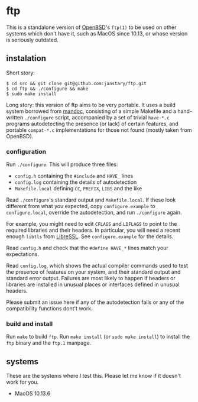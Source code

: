 # ftp

This is a standalone version of [OpenBSD](http://www.openbsd.org)'s `ftp(1)`
to be used on other systems which don't have it, such as MacOS since 10.13,
or whose version is seriously outdated.

## instalation

Short story:

```
$ cd src && git clone git@github.com:janstary/ftp.git
$ cd ftp && ./configure && make
$ sudo make install
```

Long story: this version of ftp aims to be very portable.
It uses a build system borrowed from [mandoc](http://mandoc.bsd.lv/),
consisting of a simple Makefile and a hand-written `./configure` script,
accompanied by a set of trivial `have-*.c` programs
autodetecting the presence (or lack) of certain features,
and portable `compat-*.c` implementations for those not found
(mostly taken from OpenBSD).

### configuration

Run `./configure`. This will produce three files:

* `config.h` containing the `#include` and `HAVE_` lines
* `config.log` containing the details of autodetection
* `Makefile.local` defining `CC`, `PREFIX`, `LIBS` and the like

Read `./configure`'s standard output and `Makefile.local`.
If these look different from what you expected,
copy `configure.example` to `configure.local`,
override the autodetection, and run `./configure` again.

For example, you might need to edit `CFLAGS` and `LDFLAGS` to point to
the required libraries and their headers. In particular, you will need
a recent enough `libtls` from [LibreSSL](https://www.libressl.org/).
See `configure.example` for the details.

Read `config.h` and check that the `#define HAVE_*` lines
match your expectations.

Read `config.log`, which shows the actual compiler commands
used to test the presence of features on your system,
and their standard output and standard error output.
Failures are most likely to happen
if headers or libraries are installed in unusual places
or interfaces defined in unusual headers.

Please submit an issue here if any of the autodetection fails
or any of the compatibility functions dont't work.

### build and install

Run `make` to build `ftp`.
Run `make install` (or `sudo make install`)
to install the `ftp` binary and the `ftp.1` manpage.

## systems

These are the systems where I test this.
Please let me know if it doesn't work for you.

* MacOS 10.13.6
